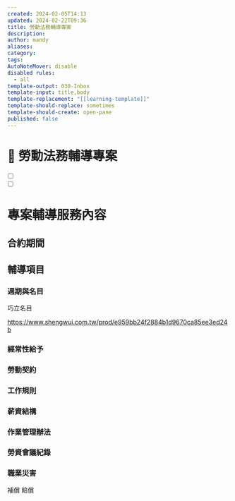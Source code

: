 ```yaml
---
created: 2024-02-05T14:13
updated: 2024-02-22T09:36
title: 勞動法務輔導專案
description: 
author: mandy
aliases: 
category: 
tags: 
AutoNoteMover: disable
disabled rules:
  - all
template-output: 030-Inbox
template-input: title,body
template-replacement: "[[learning-template]]"
template-should-replace: sometimes
template-should-create: open-pane
published: false
---
```

# 🚀 勞動法務輔導專案

- [ ] []()
- [ ] []()

# 專案輔導服務內容
## 合約期間

## 輔導項目
### 週期與名目
巧立名目

https://www.shengwui.com.tw/prod/e959bb24f2884b1d9670ca85ee3ed24b
### 經常性給予

### 勞動契約

### 工作規則
### 薪資結構
### 作業管理辦法

### 勞資會議紀錄

### 職業災害
補償
賠償